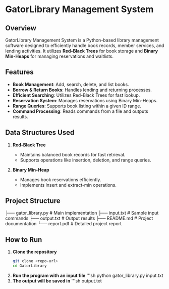 # GatorLibrary Management System

## Overview
GatorLibrary Management System is a Python-based library management software designed to efficiently handle book records, member services, and lending activities. It utilizes **Red-Black Trees** for book storage and **Binary Min-Heaps** for managing reservations and waitlists.

## Features
- **Book Management**: Add, search, delete, and list books.
- **Borrow & Return Books**: Handles lending and returning processes.
- **Efficient Searching**: Utilizes Red-Black Trees for fast lookup.
- **Reservation System**: Manages reservations using Binary Min-Heaps.
- **Range Queries**: Supports book listing within a given ID range.
- **Command Processing**: Reads commands from a file and outputs results.

## Data Structures Used
1. **Red-Black Tree**
   - Maintains balanced book records for fast retrieval.
   - Supports operations like insertion, deletion, and range queries.

2. **Binary Min-Heap**
   - Manages book reservations efficiently.
   - Implements insert and extract-min operations.

## Project Structure
├── gator_library.py # Main implementation ├── input.txt # Sample input commands ├── output.txt # Output results ├── README.md # Project documentation └── report.pdf # Detailed project report

## How to Run
1. **Clone the repository**
   ```sh
   git clone <repo-url>
   cd GatorLibrary
2. **Run the program with an input file**
   '''sh
   python gator_library.py input.txt
3. **The output will be saved in**
   '''sh
   output.txt
   

